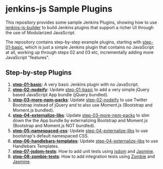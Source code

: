 # jenkins-js Sample Plugins

This repository provides some sample Jenkins Plugins, showing how to use [jenkins-js-builder] to build
Jenkins plugins that support a richer UI through the use of Modularized JavaScript.

The repository contains step-by-step example plugins, starting with <a href="../../tree/master/step-01-basic">step-01-basic</a>,
which is just a simple Jenkins plugin that contains no JavaScript at all, working up through steps 02 and 03 etc,
incrementally adding more JavaScript "features". 

## Step-by-step Plugins

1. <b><a href="../../tree/master/step-01-basic">step-01-basic</a></b>: A very basic Jenkins plugin with no JavaScript.
1. <b><a href="../../tree/master/step-02-nodeify">step-02-nodeify</a></b>: Update <a href="../../tree/master/step-01-basic">step-01-basic</a> to add a very simple jQuery based JavaScript App bundle (jQuery bundled).
1. <b><a href="../../tree/master/step-03-more-npm-packs">step-03-more-npm-packs</a></b>: Update <a href="../../tree/master/step-02-nodeify">step-02-nodeify</a> to use Twitter Bootstrap instead of jQuery and to also use Moment.js (Bootstrap and Moment.js bundled).
1. <b><a href="../../tree/master/step-04-externalize-libs">step-04-externalize-libs</a></b>: Update <a href="../../tree/master/step-03-more-npm-packs">step-03-more-npm-packs</a> to slim down the the App bundle by externalizing Bootstrap and Moment.js (Bootstrap and Moment.js NOT bundled).
1. <b><a href="../../tree/master/step-05-namespaced-css">step-05-namespaced-css</a></b>: Update <a href="../../tree/master/step-04-externalize-libs">step-04-externalize-libs</a> to use bootstrap's default namespaced CSS.
1. <b><a href="../../tree/master/step-06-handlebars-templates">step-06-handlebars-templates</a></b>: Update <a href="../../tree/master/step-04-externalize-libs">step-04-externalize-libs</a> to use Handlebars Templates.
1. <b><a href="../../tree/master/step-07-jsdom-tests">step-07-jsdom-tests</a></b>: How to add unit tests using [jsdom] and [Jasmine].
1. <b><a href="../../tree/master/step-08-zombie-tests">step-08-zombie-tests</a></b>: How to add integration tests using [Zombie] and [Jasmine].

[jenkins-js-modules]: https://github.com/jenkinsci/js-modules
[jenkins-js-builder]: https://github.com/jenkinsci/js-builder
[jenkins-js-libs]: https://github.com/jenkinsci/js-libs
[jenkins-js-test]: https://github.com/jenkinsci/js-test
[Jasmine]: http://jasmine.github.io/
[jsdom]: https://github.com/tmpvar/jsdom
[Zombie]: http://zombie.js.org/
